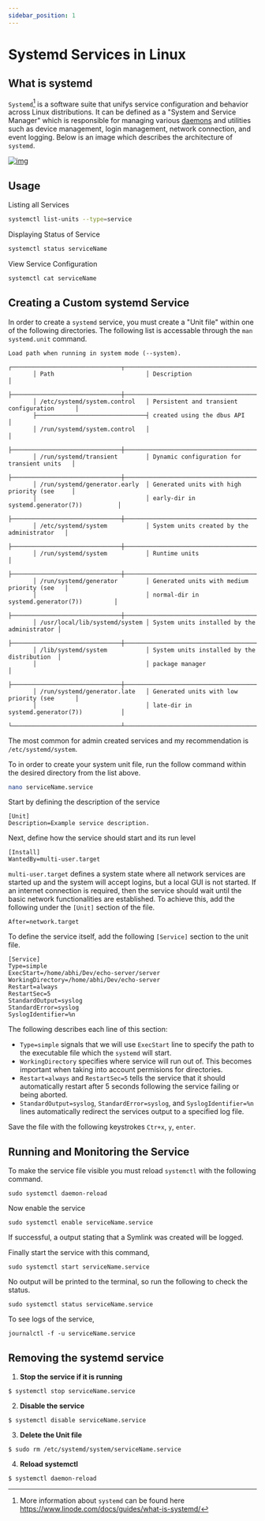 ```yaml
---
sidebar_position: 1
---
```


# Systemd Services in Linux

## What is systemd

`Systemd`[^1] is a software suite that unifys service configuration and behavior across Linux distributions. It can be defined as a "System and Service Manager" which is responsible for managing various [daemons](https://en.wikipedia.org/wiki/Daemon_(computing)) and utilities such as device management, login management, network connection, and event logging. Below is an image which describes the architecture of `systemd`.

[![img](https://upload.wikimedia.org/wikipedia/commons/thumb/3/35/Systemd_components.svg/440px-Systemd_components.svg.png)](https://en.wikipedia.org/wiki/File:Systemd_components.svg)

## Usage

Listing all Services

```bash
systemctl list-units --type=service
```

Displaying Status of Service

```bash
systemctl status serviceName
```

View Service Configuration

```bash
systemctl cat serviceName
```



## Creating a Custom systemd Service

In order to create a `systemd` service, you must create a "Unit file" within one of the following directories. The following list is accessable through the `man systemd.unit` command.

```
Load path when running in system mode (--system).
       ┌───────────────────────────────┬─────────────────────────────────────────────┐
       │ Path                          │ Description                                 │
       ├───────────────────────────────┼─────────────────────────────────────────────┤
       │ /etc/systemd/system.control   │ Persistent and transient configuration      │
       ├───────────────────────────────┤ created using the dbus API                  │
       │ /run/systemd/system.control   │                                             │
       ├───────────────────────────────┼─────────────────────────────────────────────┤
       │ /run/systemd/transient        │ Dynamic configuration for transient units   │
       ├───────────────────────────────┼─────────────────────────────────────────────┤
       │ /run/systemd/generator.early  │ Generated units with high priority (see     │
       │                               │ early-dir in systemd.generator(7))          │
       ├───────────────────────────────┼─────────────────────────────────────────────┤
       │ /etc/systemd/system           │ System units created by the administrator   │
       ├───────────────────────────────┼─────────────────────────────────────────────┤
       │ /run/systemd/system           │ Runtime units                               │
       ├───────────────────────────────┼─────────────────────────────────────────────┤
       │ /run/systemd/generator        │ Generated units with medium priority (see   │
       │                               │ normal-dir in systemd.generator(7))         │
       ├───────────────────────────────┼─────────────────────────────────────────────┤
       │ /usr/local/lib/systemd/system │ System units installed by the administrator │
       ├───────────────────────────────┼─────────────────────────────────────────────┤
       │ /lib/systemd/system           │ System units installed by the distribution  │
       │                               │ package manager                             │
       ├───────────────────────────────┼─────────────────────────────────────────────┤
       │ /run/systemd/generator.late   │ Generated units with low priority (see      │
       │                               │ late-dir in systemd.generator(7))           │
       └───────────────────────────────┴─────────────────────────────────────────────┘
```

The most common for admin created services and my recommendation is `/etc/systemd/system`.

To in order to create your system unit file, run the follow command within the desired directory from the list above.

```bash
nano serviceName.service
```

Start by defining the description of the service

```
[Unit]
Description=Example service description.
```

Next, define how the service should start and its run level

```
[Install]
WantedBy=multi-user.target
```

`multi-user.target` defines a system state where all network services are started up and the system will accept logins, but a local GUI is not started. If an internet connection is required, then the service should wait until the basic network functionalities are established. To achieve this, add the following under the `[Unit]` section of the file.

```
After=network.target
```

To define the service itself, add the following `[Service]` section to the unit file.

```
[Service]
Type=simple
ExecStart=/home/abhi/Dev/echo-server/server
WorkingDirectory=/home/abhi/Dev/echo-server
Restart=always
RestartSec=5
StandardOutput=syslog
StandardError=syslog
SyslogIdentifier=%n
```

The following describes each line of this section:

- `Type=simple` signals that we will use `ExecStart` line to specify the path to the executable file which the `systemd` will start.
- `WorkingDirectory` specifies where service will run out of. This becomes important when taking into account permisions for directories.
- `Restart=always` and `RestartSec=5` tells the service that it should automatically restart after 5 seconds following the service failing or being aborted.
- `StandardOutput=syslog`, `StandardError=syslog`, and  `SyslogIdentifier=%n` lines automatically redirect the services output to a specified log file.

Save the file with the following keystrokes  `Ctr+x`, `y`, `enter`.

## Running and Monitoring the Service

To make the service file visible you must reload `systemctl` with the following command.

```
sudo systemctl daemon-reload
```

Now enable the service

```
sudo systemctl enable serviceName.service
```

If successful, a output stating that a Symlink was created will be logged.

Finally start the service with this command,

```
sudo systemctl start serviceName.service
```

No output will be printed to the terminal, so run the following to check the status.

```
sudo systemctl status serviceName.service
```

To see logs of the service,

```
journalctl -f -u serviceName.service
```



## Removing the systemd service

1. **Stop the service if it is running**

```
$ systemctl stop serviceName.service
```

2. **Disable the service**

```
$ systemctl disable serviceName.service
```

3. **Delete the Unit file**

```
$ sudo rm /etc/systemd/system/serviceName.service
```

4. **Reload systemctl**

```
$ systemctl daemon-reload
```



[^1]: More information about `systemd` can be found here https://www.linode.com/docs/guides/what-is-systemd/

